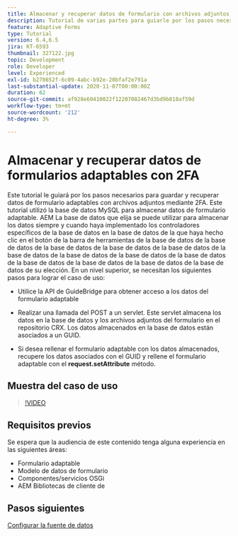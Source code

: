```yaml
---
title: Almacenar y recuperar datos de formulario con archivos adjuntos de la base de datos MySQL
description: Tutorial de varias partes para guiarle por los pasos necesarios para almacenar y recuperar datos de formulario con archivos adjuntos
feature: Adaptive Forms
type: Tutorial
version: 6.4,6.5
jira: KT-6593
thumbnail: 327122.jpg
topic: Development
role: Developer
level: Experienced
exl-id: b278652f-6c09-4abc-b92e-20bfaf2e791a
last-substantial-update: 2020-11-07T00:00:00Z
duration: 62
source-git-commit: af928e60410022f12207082467d3bd9b818af59d
workflow-type: tm+mt
source-wordcount: '212'
ht-degree: 3%

---
```


# Almacenar y recuperar datos de formularios adaptables con 2FA

Este tutorial le guiará por los pasos necesarios para guardar y recuperar datos de formulario adaptables con archivos adjuntos mediante 2FA. Este tutorial utilizó la base de datos MySQL para almacenar datos de formulario adaptable. AEM La base de datos que elija se puede utilizar para almacenar los datos siempre y cuando haya implementado los controladores específicos de la base de datos en la base de datos de la que haya hecho clic en el botón de la barra de herramientas de la base de datos de la base de datos de la base de datos de la base de datos de la base de datos de la base de datos de la base de datos de la base de datos de la base de datos de la base de datos de la base de datos de la base de datos de la base de datos de su elección. En un nivel superior, se necesitan los siguientes pasos para lograr el caso de uso:

* Utilice la API de GuideBridge para obtener acceso a los datos del formulario adaptable

* Realizar una llamada del POST a un servlet. Este servlet almacena los datos en la base de datos y los archivos adjuntos del formulario en el repositorio CRX. Los datos almacenados en la base de datos están asociados a un GUID.

* Si desea rellenar el formulario adaptable con los datos almacenados, recupere los datos asociados con el GUID y rellene el formulario adaptable con el **request.setAttribute** método.

## Muestra del caso de uso

>[!VIDEO](https://video.tv.adobe.com/v/327122?quality=12&learn=on)

## Requisitos previos

Se espera que la audiencia de este contenido tenga alguna experiencia en las siguientes áreas:

* Formulario adaptable
* Modelo de datos de formulario
* Componentes/servicios OSGi
* AEM Bibliotecas de cliente de


## Pasos siguientes

[Configurar la fuente de datos](./configure-data-source.md)